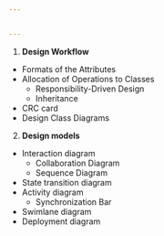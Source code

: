 ```yaml
---


---
```


<ol>
<li><strong>Design Workflow</strong></li>
</ol>
<ul>
<li>Formats of the Attributes</li>
<li>Allocation of Operations to Classes
<ul>
<li>Responsibility-Driven Design</li>
<li>Inheritance</li>
</ul>
</li>
<li>CRC card</li>
<li>Design Class Diagrams</li>
</ul>
<ol start="2">
<li><strong>Design models</strong></li>
</ol>
<ul>
<li>Interaction diagram
<ul>
<li>Collaboration Diagram</li>
<li>Sequence Diagram</li>
</ul>
</li>
<li>State transition diagram</li>
<li>Activity diagram
<ul>
<li>Synchronization Bar</li>
</ul>
</li>
<li>Swimlane diagram</li>
<li>Deployment diagram</li>
</ul>

